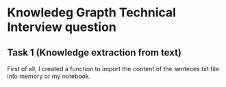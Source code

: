 # Knowledeg Grapth Technical Interview question

## Task 1 (Knowledge extraction from text)
First of all, I created a function to import the content of the senteces.txt file into memory or my notebook.
